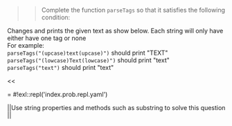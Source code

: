 >>Complete the function <code>parseTags</code> so that it satisfies the following condition:
<p>Changes and prints the given text as show below. Each string will only have either have one tag or none<br/>
For example:<br/>
<code>parseTags("(upcase)text(upcase)")</code> should print "TEXT"<br/>
<code>parseTags("(lowcase)Text(lowcase)")</code> should print "text"<br/>
<code>parseTags("text")</code> should print "text"</p><<

= #!exl::repl('index.prob.repl.yaml')

||Use string properties and methods such as substring to solve this question ||
